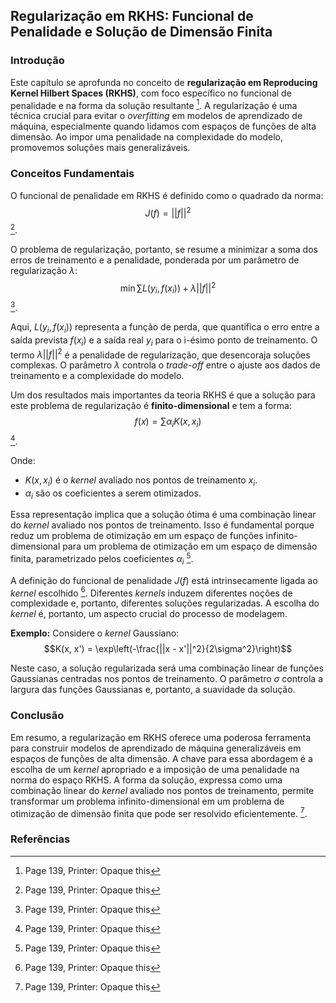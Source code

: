 ## Regularização em RKHS: Funcional de Penalidade e Solução de Dimensão Finita

### Introdução
Este capítulo se aprofunda no conceito de **regularização em Reproducing Kernel Hilbert Spaces (RKHS)**, com foco específico no funcional de penalidade e na forma da solução resultante [^1]. A regularização é uma técnica crucial para evitar o *overfitting* em modelos de aprendizado de máquina, especialmente quando lidamos com espaços de funções de alta dimensão. Ao impor uma penalidade na complexidade do modelo, promovemos soluções mais generalizáveis.

### Conceitos Fundamentais

O funcional de penalidade em RKHS é definido como o quadrado da norma:
$$J(f) = ||f||^2$$ [^1].

O problema de regularização, portanto, se resume a minimizar a soma dos erros de treinamento e a penalidade, ponderada por um parâmetro de regularização $\lambda$:
$$\min \sum L(y_i, f(x_i)) + \lambda||f||^2$$ [^1].

Aqui, $L(y_i, f(x_i))$ representa a função de perda, que quantifica o erro entre a saída prevista $f(x_i)$ e a saída real $y_i$ para o i-ésimo ponto de treinamento. O termo $\lambda||f||^2$ é a penalidade de regularização, que desencoraja soluções complexas. O parâmetro $\lambda$ controla o *trade-off* entre o ajuste aos dados de treinamento e a complexidade do modelo.

Um dos resultados mais importantes da teoria RKHS é que a solução para este problema de regularização é **finito-dimensional** e tem a forma:
$$f(x) = \sum \alpha_i K(x, x_i)$$ [^1].

Onde:
*   $K(x, x_i)$ é o *kernel* avaliado nos pontos de treinamento $x_i$.
*   $\alpha_i$ são os coeficientes a serem otimizados.

Essa representação implica que a solução ótima é uma combinação linear do *kernel* avaliado nos pontos de treinamento. Isso é fundamental porque reduz um problema de otimização em um espaço de funções infinito-dimensional para um problema de otimização em um espaço de dimensão finita, parametrizado pelos coeficientes $\alpha_i$ [^1].

A definição do funcional de penalidade $J(f)$ está intrinsecamente ligada ao *kernel* escolhido [^1]. Diferentes *kernels* induzem diferentes noções de complexidade e, portanto, diferentes soluções regularizadas. A escolha do *kernel* é, portanto, um aspecto crucial do processo de modelagem.

**Exemplo:** Considere o *kernel* Gaussiano:
$$K(x, x') = \exp\left(-\frac{||x - x'||^2}{2\sigma^2}\right)$$

Neste caso, a solução regularizada será uma combinação linear de funções Gaussianas centradas nos pontos de treinamento. O parâmetro $\sigma$ controla a largura das funções Gaussianas e, portanto, a suavidade da solução.

### Conclusão
Em resumo, a regularização em RKHS oferece uma poderosa ferramenta para construir modelos de aprendizado de máquina generalizáveis em espaços de funções de alta dimensão. A chave para essa abordagem é a escolha de um *kernel* apropriado e a imposição de uma penalidade na norma do espaço RKHS. A forma da solução, expressa como uma combinação linear do *kernel* avaliado nos pontos de treinamento, permite transformar um problema infinito-dimensional em um problema de otimização de dimensão finita que pode ser resolvido eficientemente. [^1].

### Referências
[^1]: Page 139, Printer: Opaque this
<!-- END -->